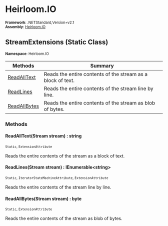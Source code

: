 # Heirloom.IO

<small>**Framework**: .NETStandard,Version=v2.1</small>  
<small>**Assembly**: [Heirloom.IO](../Heirloom.IO/Heirloom.IO.md)</small>  

## StreamExtensions (Static Class)
<small>**Namespace**: Heirloom.IO</sub></small>  

| Methods                   | Summary                                                     |
|---------------------------|-------------------------------------------------------------|
| [ReadAllText](#READ7C4D)  | Reads the entire contents of the stream as a block of text. |
| [ReadLines](#READ2CD9)    | Reads the entire contents of the stream line by line.       |
| [ReadAllBytes](#READ5A9E) | Reads the entire contents of the stream as blob of bytes.   |

### Methods

#### <a name="READ85A2"></a> ReadAllText(Stream stream) : string
<small>`Static`, `ExtensionAttribute`</small>

Reads the entire contents of the stream as a block of text.


#### <a name="READD9B8"></a> ReadLines(Stream stream) : IEnumerable\<string>
<small>`Static`, `IteratorStateMachineAttribute`, `ExtensionAttribute`</small>

Reads the entire contents of the stream line by line.


#### <a name="READ83F9"></a> ReadAllBytes(Stream stream) :  byte
<small>`Static`, `ExtensionAttribute`</small>

Reads the entire contents of the stream as blob of bytes.


